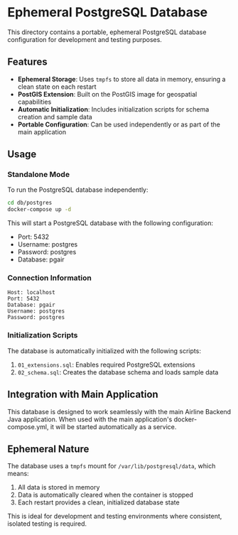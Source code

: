 # Ephemeral PostgreSQL Database

This directory contains a portable, ephemeral PostgreSQL database configuration for development and testing purposes.

## Features

- **Ephemeral Storage**: Uses `tmpfs` to store all data in memory, ensuring a clean state on each restart
- **PostGIS Extension**: Built on the PostGIS image for geospatial capabilities
- **Automatic Initialization**: Includes initialization scripts for schema creation and sample data
- **Portable Configuration**: Can be used independently or as part of the main application

## Usage

### Standalone Mode

To run the PostgreSQL database independently:

```bash
cd db/postgres
docker-compose up -d
```

This will start a PostgreSQL database with the following configuration:
- Port: 5432
- Username: postgres
- Password: postgres
- Database: pgair

### Connection Information

```
Host: localhost
Port: 5432
Database: pgair
Username: postgres
Password: postgres
```

### Initialization Scripts

The database is automatically initialized with the following scripts:

1. `01_extensions.sql`: Enables required PostgreSQL extensions
2. `02_schema.sql`: Creates the database schema and loads sample data

## Integration with Main Application

This database is designed to work seamlessly with the main Airline Backend Java application. When used with the main application's docker-compose.yml, it will be started automatically as a service.

## Ephemeral Nature

The database uses a `tmpfs` mount for `/var/lib/postgresql/data`, which means:

1. All data is stored in memory
2. Data is automatically cleared when the container is stopped
3. Each restart provides a clean, initialized database state

This is ideal for development and testing environments where consistent, isolated testing is required.
